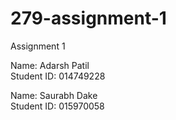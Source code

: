 # 279-assignment-1

Assignment 1

Name: Adarsh Patil<br>
Student ID: 014749228

Name: Saurabh Dake<br>
Student ID: 015970058
